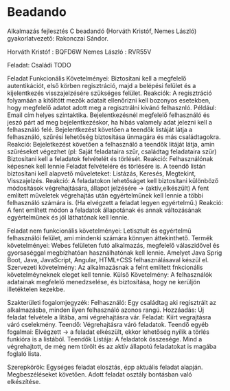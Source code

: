 # Beadando
Alkalmazás fejlesztés C beadandó (Horváth Kristóf, Nemes László) gyakorlatvezető: Rakonczai Sándor.

Horváth Kristóf : BQFD6W
Nemes László : RVR55V

Feladat: Családi TODO

Feladat Funkcionális Követelményei:
	Biztosítani kell a megfelelő autentikációt, első körben regisztráció, majd a belépési felület és a kijelentkezés visszajelzésére szükséges felület.
		Reakciók: A regisztráció folyamáán a kitöltött mezők adatait ellenőrizni kell bozonyos esetekben, hogy megfelelő adatot adott meg a regisztrálni kívánó felhasznló.
		Például: Email cím helyes szintaktika.
		Bejelentkezésnél megfelelő felhasználó és jeszó párt ad meg bejelentkezéskor, ha hibás valamely adat jelezni kell a felhasználó felé.
	Bejelentkezést követően a teendők listáját látja a felhasználó, szűrési lehetőség biztosítása ünmagára és más családtagokra.
		Reakció: Bejeletkezést követően a felhasználó a teendők litáját látja, amin szűréseket végezhet (pl: Saját feladataira szűr, családtag feladataira szűr)
	Biztosítani kell a feladatok felvételét és törlését.
		Reakció: Felhasználónak képesnek kell lennie Feladat felvételére és törlésére is.
	A teendő listán biztosítani kell alapvető műveleteket: Listázás, Keresés, Megtekint, Visszajelzés.
		Reakció: A feladatokon lehetőságet kell biztosítani különböző módosítások végrehajtására, állapot jelzésére -> (aktív,elkészült)
	A fent említett műveletek végrehajtás után egyértelműnek kell lennie a többi felhasználó számára is. (Ha elvégzett a feladat legyen egyértelmű.)
		Reakció: A fent említett módon a feladatok állapotának és annak változásának egyértelműnek és jól láthatónak kell lennie.

Feladat nem funkcionális követelményei:
	Letisztult és egyértelmű felhasználói felület, ami mindenki számára könnyen áttekinthető.
	Termék követelményei: Webes felületen futó alkalmazás, megfelelő válaszidővel és gyorsaséggal megbízhatóan használhatónak kell lennie.
		Amelyet Java Sprig Boot, Java, JavaScript, Angular, HTML+CSS felhasználásaval készül el.
	Szervezeti követelmény: Az alkalmazásnak a felnt említett fnkcionális követelméyneknek eleget kell tennie.
	Külső Követelmény: A felhasználók adatainak megfelelő menedzselése, és biztosítása, hogy ne kerüljön illetéktelen kezekbe.
	
Szakterületi fogalomjegyzék:
	Felhasználó: Egy családtag aki regisztrált az alkalmazásba, minden ilyen felhasználó azonos rangú.
	Hozzáadás: Új feladat felvétele a litába, ami végrehajtásra vár.
	Feladat: Kiírt vegrajtásra váró cselekmény.
	Teendő: Végrehajtásra váró feladatok.
	Teendő egyéb fogalmai: Elvégzett -> a feladat elkészült, ekkor lehetőség nyílik a törlés funkióra is a listából.
	Teendők Listája: A feladatok összesége. Mind a végrehajtott, de még nem törölt és az aktív állapotú feladatokat is magába foglaló lista.
	
Szerepkörök: Egységes feladat elosztás, épp aktuális feladat alapján. Megbeszéléseket követően.
			 Adott feladat osztály bontásban való elkészítése.
                         
